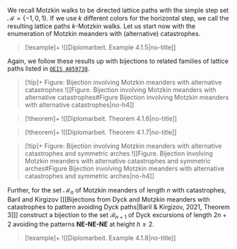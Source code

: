 We recall Motzkin walks to be directed lattice paths with the simple step set $\mathcal{M} = \{-1,0,1\}$. If we use $k$ different colors for the horizontal step, we call the resulting lattice paths $k$-Motzkin walks.
Let us start now with the enumeration of Motzkin meanders with (alternative) catastrophes.

> [!example]+ 
> ![[Diplomarbeit. Example 4.1.5|no-title]]

Again, we follow these results up with bijections to related families of lattice paths listed in [$\texttt{OEIS A059738}$](https://oeis.org/A059738). 

> [!tip]+ Figure: Bijection involving Motzkin meanders with alternative catastrophes
> ![[Figure. Bijection involving Motzkin meanders with alternative catastrophes#Figure Bijection involving Motzkin meanders with alternative catastrophes|no-h4]]



> [!theorem]+ 
> ![[Diplomarbeit. Theorem 4.1.6|no-title]]



> [!theorem]+ 
> ![[Diplomarbeit. Theorem 4.1.7|no-title]]



> [!tip]+ Figure: Bijection involving Motzkin meanders with alternative catastrophes and symmetric arches
> ![[Figure. Bijection involving Motzkin meanders with alternative catastrophes and symmetric arches#Figure Bijection involving Motzkin meanders with alternative catastrophes and symmetric arches|no-h4]]

Further, for the set $\mathcal{M}_n$ of Motzkin meanders of length $n$ with catastrophes, Baril and Kirgizov \[[[Bijections from Dyck and Motzkin meanders with catastrophes to pattern avoiding Dyck paths|Baril & Kirgizov, 2021, Theorem 3]]\] construct a bijection to the set $\mathcal{B}_{n+1}$ of Dyck excursions of length $2n+2$ avoiding the patterns **NE-NE-NE** at height $h \geq 2$.



> [!example]+ 
> ![[Diplomarbeit. Example 4.1.8|no-title]]



